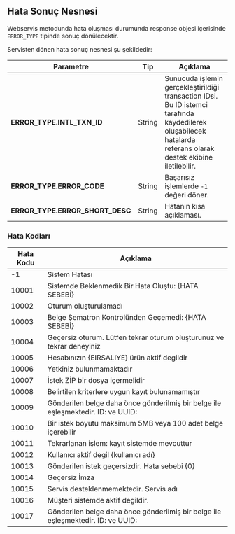 ## Hata Sonuç Nesnesi
Webservis metodunda hata oluşması durumunda response objesi içerisinde `ERROR_TYPE` tipinde sonuç dönülecektir.

Servisten dönen hata sonuç nesnesi şu şekildedir:

Parametre | Tip        | Açıklama
--------- | ----------- | -----------
**ERROR_TYPE.INTL_TXN_ID** | String | Sunucuda işlemin gerçekleştirildiği transaction IDsi. Bu ID istemci tarafında kaydedilerek oluşabilecek hatalarda referans olarak destek ekibine iletilebilir.
**ERROR_TYPE.ERROR_CODE** | String | Başarısız işlemlerde `-1` değeri döner.
**ERROR_TYPE.ERROR_SHORT_DESC** | String | Hatanın kısa açıklaması.

### Hata Kodları
Hata Kodu |  Açıklama
--------- | -----------
-1    | Sistem Hatası
10001 | Sistemde Beklenmedik Bir Hata Oluştu: {HATA SEBEBİ}
10002 | Oturum oluşturulamadı
10003 | Belge Şematron Kontrolünden Geçemedi: {HATA SEBEBİ}
10004 | Geçersiz oturum. Lütfen tekrar oturum oluşturunuz ve tekrar deneyiniz
10005 | Hesabınızın {EIRSALIYE} ürün aktif degildir
10006 | Yetkiniz bulunmamaktadır
10007 | İstek ZİP bir dosya içermelidir
10008 | Belirtilen kriterlere uygun kayıt bulunamamıştır
10009 | Gönderilen belge daha önce gönderilmiş bir belge ile eşleşmektedir. ID: ve UUID:
10010 | Bir istek  boyutu maksimum 5MB veya 100 adet belge  içerebilir
10011 | Tekrarlanan işlem: kayıt sistemde mevcuttur
10012 | Kullanıcı aktif degil {kullanıcı adı}
10013 | Gönderilen istek geçersizdir. Hata sebebi {0}
10014 | Geçersiz İmza
10015 | Servis desteklenmemektedir. Servis adı
10016 | Müşteri sistemde aktif degildir.
10017 | Gönderilen belge daha önce gönderilmiş bir belge ile eşleşmektedir. ID: ve UUID:
